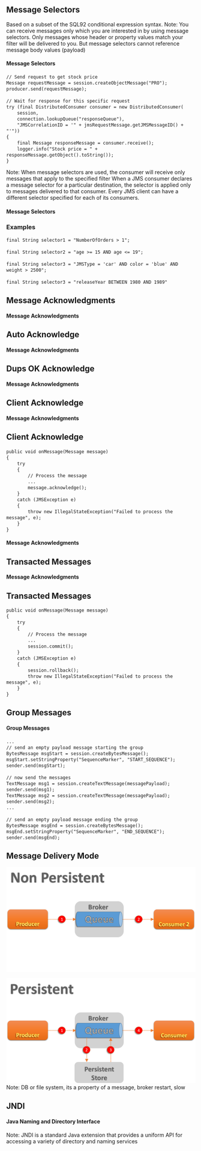 ## Message Selectors
Based on a subset of the SQL92 conditional expression syntax.
Note: You can receive messages only which you are interested in by using message selectors. Only messages whose header or property values match your filter will be delivered to you. But message selectors cannot reference message body values (payload) 


#### Message Selectors
    // Send request to get stock price
    Message requestMessage = session.createObjectMessage("PRO");
    producer.send(requestMessage);

    // Wait for response for this specific request
    try (final DistributedConsumer consumer = new DistributedConsumer(
        session, 
        connection.lookupQueue("responseQueue"), 
        "JMSCorrelationID = '" + jmsRequestMessage.getJMSMessageID() + "'"))
    {
        final Message responseMessage = consumer.receive();
        logger.info("Stock price = " + responseMessage.getObject().toString());
    }

Note: When message selectors are used, the consumer will receive only messages that apply to the specified filter
When a JMS consumer declares a message selector for a particular destination, the selector is applied only to messages delivered to that consumer. Every JMS client can have a different selector specified for each of its consumers.


#### Message Selectors
### Examples
    final String selector1 = "NumberOfOrders > 1";

    final String selector2 = "age >= 15 AND age <= 19";

    final String selector3 = "JMSType = 'car' AND color = 'blue' AND weight > 2500";

    final String selector3 = "releaseYear BETWEEN 1980 AND 1989"


## Message Acknowledgments


#### Message Acknowledgments
## Auto Acknowledge


#### Message Acknowledgments
## Dups OK Acknowledge


#### Message Acknowledgments
## Client Acknowledge


#### Message Acknowledgments
## Client Acknowledge
    public void onMessage(Message message)
    {
        try
        {
            // Process the message
            ...  
            message.acknowledge();
        }
        catch (JMSException e)
        {
            throw new IllegalStateException("Failed to process the message", e);
        }
    }


#### Message Acknowledgments
## Transacted Messages


#### Message Acknowledgments
## Transacted Messages
    public void onMessage(Message message)
    {
        try
        {
            // Process the message
            ...  
            session.commit();
        }
        catch (JMSException e)
        {
            session.rollback();
            throw new IllegalStateException("Failed to process the message", e);
        }
    }



## Group Messages


#### Group Messages
    ...
    // send an empty payload message starting the group
    BytesMessage msgStart = session.createBytesMessage();
    msgStart.setStringProperty("SequenceMarker", "START_SEQUENCE");
    sender.send(msgStart);

    // now send the messages
    TextMessage msg1 = session.createTextMessage(messagePayload);
    sender.send(msg1);
    TextMessage msg2 = session.createTextMessage(messagePayload);
    sender.send(msg2);
    ...

    // send an empty payload message ending the group
    BytesMessage msgEnd = session.createBytesMessage();
    msgEnd.setStringProperty("SequenceMarker", "END_SEQUENCE");
    sender.send(msgEnd);



## Message Delivery Mode


![](image/NonPersistence.png)


![](image/Persistence.png)
Note: DB or file system, its a property of a message, broker restart, slow


## JNDI
#### Java Naming and Directory Interface
Note: JNDI is a standard Java extension that provides a uniform API for accessing a variety of directory and naming services

